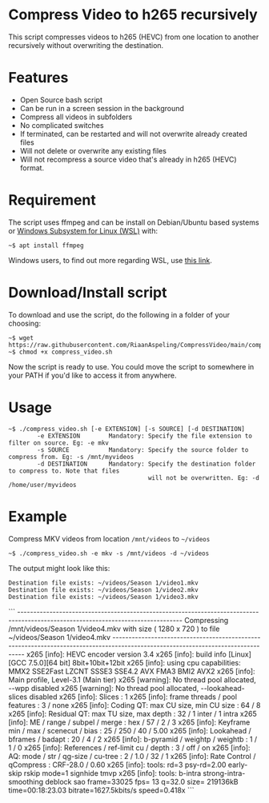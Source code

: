 # Compress Video to h265 recursively
This script compresses videos to h265 (HEVC) from one location to another recursively without overwriting the destination.

# Features
- Open Source bash script
- Can be run in a screen session in the background
- Compress all videos in subfolders
- No complicated switches
- If terminated, can be restarted and will not overwrite already created files
- Will not delete or overwrite any existing files
- Will not recompress a source video that's already in h265 (HEVC) format.

# Requirement
The script uses ffmpeg and can be install on Debian/Ubuntu based systems or [Windows Subsystem for Linux (WSL)](https://docs.microsoft.com/en-us/windows/wsl/) with:
```
~$ apt install ffmpeg
```
Windows users, to find out more regarding WSL, use [this link](https://docs.microsoft.com/en-us/windows/wsl/).

# Download/Install script
To download and use the script, do the following in a folder of your choosing:
```
~$ wget https://raw.githubusercontent.com/RiaanAspeling/CompressVideo/main/compress_video.sh
~$ chmod +x compress_video.sh
```
Now the script  is ready to use. You could move the script to somewhere in your PATH if you'd like to access it from anywhere.

# Usage
```
~$ ./compress_video.sh [-e EXTENSION] [-s SOURCE] [-d DESTINATION]
        -e EXTENSION        Mandatory: Specify the file extension to filter on source. Eg: -e mkv
        -s SOURCE           Mandatory: Specify the source folder to compress from. Eg: -s /mnt/myvideos
        -d DESTINATION      Mandatory: Specify the destination folder to compress to. Note that files 
                                       will not be overwritten. Eg: -d /home/user/myvideos
```

# Example
Compress MKV videos from location ```/mnt/videos``` to ```~/videos```
```
~$ ./compress_video.sh -e mkv -s /mnt/videos -d ~/videos
```
The output might look like this:
<span style="color: yellow">
```
Destination file exists: ~/videos/Season 1/video1.mkv
Destination file exists: ~/videos/Season 1/video2.mkv
Destination file exists: ~/videos/Season 1/video3.mkv
```
</span>
```
---------------------------------------------------------------------------------------------------------------------------------
Compressing  /mnt/videos/Season 1/video4.mkv  with size ( 1280 x 720 ) to file  ~/videos/Season 1/video4.mkv
---------------------------------------------------------------------------------------------------------------------------------
x265 [info]: HEVC encoder version 3.4
x265 [info]: build info [Linux][GCC 7.5.0][64 bit] 8bit+10bit+12bit
x265 [info]: using cpu capabilities: MMX2 SSE2Fast LZCNT SSSE3 SSE4.2 AVX FMA3 BMI2 AVX2
x265 [info]: Main profile, Level-3.1 (Main tier)
x265 [warning]: No thread pool allocated, --wpp disabled
x265 [warning]: No thread pool allocated, --lookahead-slices disabled
x265 [info]: Slices                              : 1
x265 [info]: frame threads / pool features       : 3 / none
x265 [info]: Coding QT: max CU size, min CU size : 64 / 8
x265 [info]: Residual QT: max TU size, max depth : 32 / 1 inter / 1 intra
x265 [info]: ME / range / subpel / merge         : hex / 57 / 2 / 3
x265 [info]: Keyframe min / max / scenecut / bias  : 25 / 250 / 40 / 5.00
x265 [info]: Lookahead / bframes / badapt        : 20 / 4 / 2
x265 [info]: b-pyramid / weightp / weightb       : 1 / 1 / 0
x265 [info]: References / ref-limit  cu / depth  : 3 / off / on
x265 [info]: AQ: mode / str / qg-size / cu-tree  : 2 / 1.0 / 32 / 1
x265 [info]: Rate Control / qCompress            : CRF-28.0 / 0.60
x265 [info]: tools: rd=3 psy-rd=2.00 early-skip rskip mode=1 signhide tmvp
x265 [info]: tools: b-intra strong-intra-smoothing deblock sao
frame=33025 fps= 13 q=32.0 size=  219136kB time=00:18:23.03 bitrate=1627.5kbits/s speed=0.418x
```
